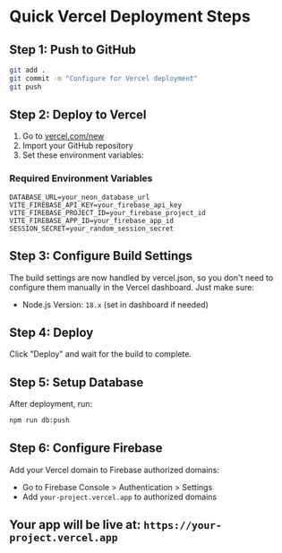 # Quick Vercel Deployment Steps

## Step 1: Push to GitHub
```bash
git add .
git commit -m "Configure for Vercel deployment"
git push
```

## Step 2: Deploy to Vercel
1. Go to [vercel.com/new](https://vercel.com/new)
2. Import your GitHub repository
3. Set these environment variables:

### Required Environment Variables
```
DATABASE_URL=your_neon_database_url
VITE_FIREBASE_API_KEY=your_firebase_api_key
VITE_FIREBASE_PROJECT_ID=your_firebase_project_id
VITE_FIREBASE_APP_ID=your_firebase_app_id
SESSION_SECRET=your_random_session_secret
```

## Step 3: Configure Build Settings
The build settings are now handled by vercel.json, so you don't need to configure them manually in the Vercel dashboard. Just make sure:
- Node.js Version: `18.x` (set in dashboard if needed)

## Step 4: Deploy
Click "Deploy" and wait for the build to complete.

## Step 5: Setup Database
After deployment, run:
```bash
npm run db:push
```

## Step 6: Configure Firebase
Add your Vercel domain to Firebase authorized domains:
- Go to Firebase Console > Authentication > Settings
- Add `your-project.vercel.app` to authorized domains

## Your app will be live at: `https://your-project.vercel.app`
